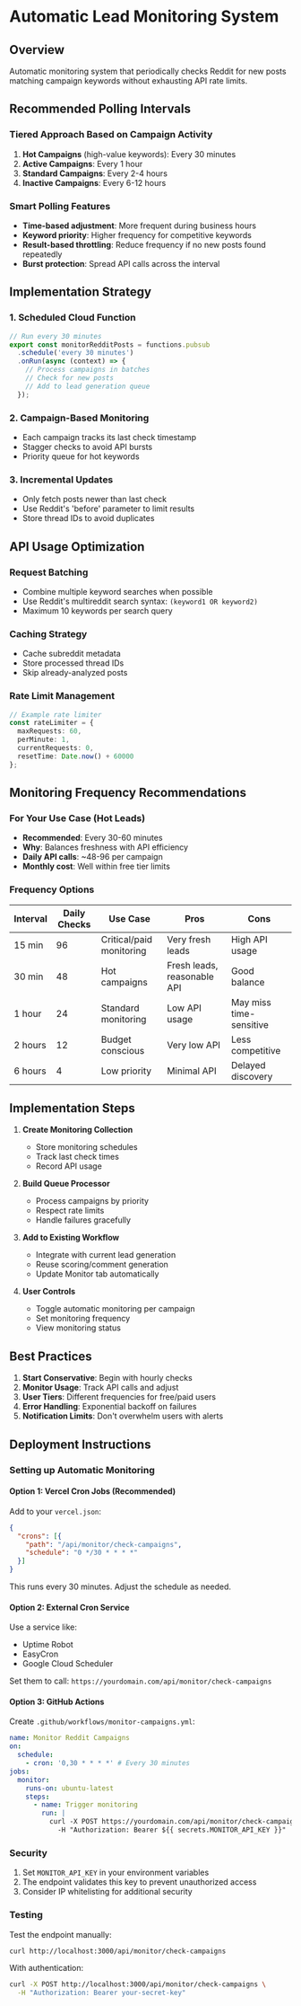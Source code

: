 # Automatic Lead Monitoring System

## Overview
Automatic monitoring system that periodically checks Reddit for new posts matching campaign keywords without exhausting API rate limits.

## Recommended Polling Intervals

### Tiered Approach Based on Campaign Activity
1. **Hot Campaigns** (high-value keywords): Every 30 minutes
2. **Active Campaigns**: Every 1 hour  
3. **Standard Campaigns**: Every 2-4 hours
4. **Inactive Campaigns**: Every 6-12 hours

### Smart Polling Features
- **Time-based adjustment**: More frequent during business hours
- **Keyword priority**: Higher frequency for competitive keywords
- **Result-based throttling**: Reduce frequency if no new posts found repeatedly
- **Burst protection**: Spread API calls across the interval

## Implementation Strategy

### 1. Scheduled Cloud Function
```typescript
// Run every 30 minutes
export const monitorRedditPosts = functions.pubsub
  .schedule('every 30 minutes')
  .onRun(async (context) => {
    // Process campaigns in batches
    // Check for new posts
    // Add to lead generation queue
  });
```

### 2. Campaign-Based Monitoring
- Each campaign tracks its last check timestamp
- Stagger checks to avoid API bursts
- Priority queue for hot keywords

### 3. Incremental Updates
- Only fetch posts newer than last check
- Use Reddit's 'before' parameter to limit results
- Store thread IDs to avoid duplicates

## API Usage Optimization

### Request Batching
- Combine multiple keyword searches when possible
- Use Reddit's multireddit search syntax: `(keyword1 OR keyword2)`
- Maximum 10 keywords per search query

### Caching Strategy
- Cache subreddit metadata
- Store processed thread IDs
- Skip already-analyzed posts

### Rate Limit Management
```typescript
// Example rate limiter
const rateLimiter = {
  maxRequests: 60,
  perMinute: 1,
  currentRequests: 0,
  resetTime: Date.now() + 60000
};
```

## Monitoring Frequency Recommendations

### For Your Use Case (Hot Leads)
- **Recommended**: Every 30-60 minutes
- **Why**: Balances freshness with API efficiency
- **Daily API calls**: ~48-96 per campaign
- **Monthly cost**: Well within free tier limits

### Frequency Options

| Interval | Daily Checks | Use Case | Pros | Cons |
|----------|--------------|----------|------|------|
| 15 min | 96 | Critical/paid monitoring | Very fresh leads | High API usage |
| 30 min | 48 | Hot campaigns | Fresh leads, reasonable API | Good balance |
| 1 hour | 24 | Standard monitoring | Low API usage | May miss time-sensitive |
| 2 hours | 12 | Budget conscious | Very low API | Less competitive |
| 6 hours | 4 | Low priority | Minimal API | Delayed discovery |

## Implementation Steps

1. **Create Monitoring Collection**
   - Store monitoring schedules
   - Track last check times
   - Record API usage

2. **Build Queue Processor**
   - Process campaigns by priority
   - Respect rate limits
   - Handle failures gracefully

3. **Add to Existing Workflow**
   - Integrate with current lead generation
   - Reuse scoring/comment generation
   - Update Monitor tab automatically

4. **User Controls**
   - Toggle automatic monitoring per campaign
   - Set monitoring frequency
   - View monitoring status

## Best Practices

1. **Start Conservative**: Begin with hourly checks
2. **Monitor Usage**: Track API calls and adjust
3. **User Tiers**: Different frequencies for free/paid users
4. **Error Handling**: Exponential backoff on failures
5. **Notification Limits**: Don't overwhelm users with alerts

## Deployment Instructions

### Setting up Automatic Monitoring

#### Option 1: Vercel Cron Jobs (Recommended)
Add to your `vercel.json`:

```json
{
  "crons": [{
    "path": "/api/monitor/check-campaigns",
    "schedule": "0 */30 * * * *"
  }]
}
```

This runs every 30 minutes. Adjust the schedule as needed.

#### Option 2: External Cron Service
Use a service like:
- Uptime Robot
- EasyCron
- Google Cloud Scheduler

Set them to call: `https://yourdomain.com/api/monitor/check-campaigns`

#### Option 3: GitHub Actions
Create `.github/workflows/monitor-campaigns.yml`:

```yaml
name: Monitor Reddit Campaigns
on:
  schedule:
    - cron: '0,30 * * * *' # Every 30 minutes
jobs:
  monitor:
    runs-on: ubuntu-latest
    steps:
      - name: Trigger monitoring
        run: |
          curl -X POST https://yourdomain.com/api/monitor/check-campaigns \
            -H "Authorization: Bearer ${{ secrets.MONITOR_API_KEY }}"
```

### Security

1. Set `MONITOR_API_KEY` in your environment variables
2. The endpoint validates this key to prevent unauthorized access
3. Consider IP whitelisting for additional security

### Testing

Test the endpoint manually:
```bash
curl http://localhost:3000/api/monitor/check-campaigns
```

With authentication:
```bash
curl -X POST http://localhost:3000/api/monitor/check-campaigns \
  -H "Authorization: Bearer your-secret-key"
``` 